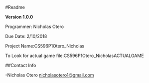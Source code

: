 #Readme

**Version 1.0.0**

Programmer: Nicholas Otero

Due Date: 2/10/2018

Project Name:CS596P1Otero_Nicholas

To Look for actual game file:CS596P1Otero_NicholasACTUALGAME


##Contact Info

-Nicholas Otero <nicholasotero1@gmail.com>